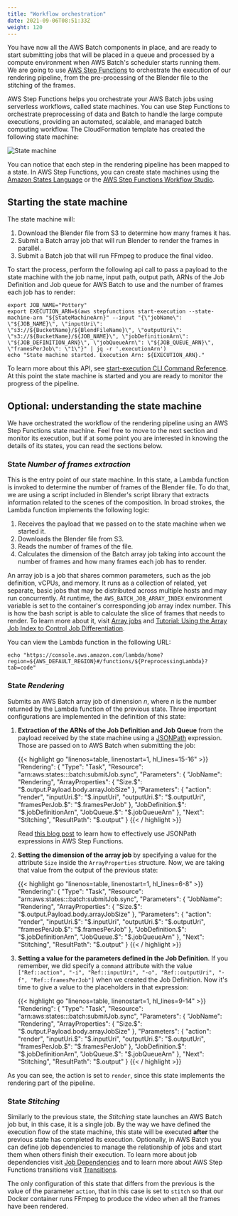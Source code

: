 ```yaml
---
title: "Workflow orchestration"
date: 2021-09-06T08:51:33Z
weight: 120
---
```


You have now all the AWS Batch components in place, and are ready to start submitting jobs that will be placed in a queue and processed by a compute environment when AWS Batch's scheduler starts running them. We are going to use [AWS Step Functions](https://aws.amazon.com/step-functions/?nc1=h_ls&step-functions.sort-by=item.additionalFields.postDateTime&step-functions.sort-order=desc) to orchestrate the execution of our rendering pipeline, from the pre-processing of the Blender file to the stitching of the frames.

AWS Step Functions helps you orchestrate your AWS Batch jobs using serverless workflows, called state machines. You can use Step Functions to orchestrate preprocessing of data and Batch to handle the large compute executions, providing an automated, scalable, and managed batch computing workflow. The CloudFormation template has created the following state machine:

![State machine](/images/rendering-with-batch/state_machine.png)

You can notice that each step in the rendering pipeline has been mapped to a state. In AWS Step Functions, you can create state machines using the [Amazon States Language](https://docs.aws.amazon.com/step-functions/latest/dg/concepts-amazon-states-language.html) or the [AWS Step Functions Workflow Studio](https://docs.aws.amazon.com/step-functions/latest/dg/tutorial-workflow-studio-using.html).


## Starting the state machine

The state machine will:

1. Download the Blender file from S3 to determine how many frames it has.
2. Submit a Batch array job that will run Blender to render the frames in parallel.
3. Submit a Batch job that will run FFmpeg to produce the final video.

To start the process, perform the following api call to pass a payload to the state machine with the job name, input path, output path, ARNs of the Job Definition and Job queue for AWS Batch to use and the number of frames each job has to render:

```
export JOB_NAME="Pottery"
export EXECUTION_ARN=$(aws stepfunctions start-execution --state-machine-arn "${StateMachineArn}" --input "{\"jobName\": \"${JOB_NAME}\", \"inputUri\": \"s3://${BucketName}/${BlendFileName}\", \"outputUri\": \"s3://${BucketName}/${JOB_NAME}\", \"jobDefinitionArn\": \"${JOB_DEFINITION_ARN}\", \"jobQueueArn\": \"${JOB_QUEUE_ARN}\", \"framesPerJob\": \"1\"}" | jq -r '.executionArn')
echo "State machine started. Execution Arn: ${EXECUTION_ARN}."
```

To learn more about this API, see [start-execution CLI Command Reference](https://docs.aws.amazon.com/cli/latest/reference/stepfunctions/start-execution.html). At this point the state machine is started and you are ready to monitor the progress of the pipeline.

## Optional: understanding the state machine

We have orchestrated the workflow of the rendering pipeline using an AWS Step Functions state machine. Feel free to move to the next section and monitor its execution, but if at some point you are interested in knowing the details of its states, you can read the sections below.

### State *Number of frames extraction*

This is the entry point of our state machine. In this state, a Lambda function is invoked to determine the number of frames of the Blender file. To do that, we are using a script included in Blender's script library that extracts information related to the scenes of the composition. In broad strokes, the Lambda function implements the following logic:

1. Receives the payload that we passed on to the state machine when we started it.
2. Downloads the Blender file from S3.
3. Reads the number of frames of the file.
4. Calculates the dimension of the Batch array job taking into account the number of frames and how many frames each job has to render.

An array job is a job that shares common parameters, such as the job definition, vCPUs, and memory. It runs as a collection of related, yet separate, basic jobs that may be distributed across multiple hosts and may run concurrently. At runtime, the `AWS_BATCH_JOB_ARRAY_INDEX` environment variable is set to the container's corresponding job array index number. This is how the bash script is able to calculate the slice of frames that needs to render.
To learn more about it, visit [Array jobs](https://docs.aws.amazon.com/batch/latest/userguide/array_jobs.html) and [Tutorial: Using the Array Job Index to Control Job Differentiation](https://docs.aws.amazon.com/batch/latest/userguide/array_index_example.html).

You can view the Lambda function in the following URL:

```
echo "https://console.aws.amazon.com/lambda/home?region=${AWS_DEFAULT_REGION}#/functions/${PreprocessingLambda}?tab=code"
```

### State *Rendering*

Submits an AWS Batch array job of dimension *n*, where *n* is the number returned by the Lambda function of the previous state. Three important configurations are implemented in the definition of this state:

1. **Extraction of the ARNs of the Job Definition and Job Queue** from the payload received by the state machine using a [JSONPath](https://docs.aws.amazon.com/kinesisanalytics/latest/dev/about-json-path.html) expression. Those are passed on to AWS Batch when submitting the job:

    {{< highlight go "linenos=table, linenostart=1, hl_lines=15-16" >}}
"Rendering": {
  "Type": "Task",
  "Resource": "arn:aws:states:::batch:submitJob.sync",
  "Parameters": {
    "JobName": "Rendering",
    "ArrayProperties": {
      "Size.$": "$.output.Payload.body.arrayJobSize"
    },
    "Parameters": {
      "action": "render",
      "inputUri.$": "$.inputUri",
      "outputUri.$": "$.outputUri",
      "framesPerJob.$": "$.framesPerJob"
    },
    "JobDefinition.$": "$.jobDefinitionArn",
    "JobQueue.$": "$.jobQueueArn"
  },
  "Next": "Stitching",
  "ResultPath": "$.output"
}
{{< / highlight >}}

    Read [this blog post](https://aws.amazon.com/es/blogs/compute/using-jsonpath-effectively-in-aws-step-functions/) to learn how to effectively use JSONPath expressions in AWS Step Functions.

2. **Setting the dimension of the array job** by specifying a value for the attribute `Size` inside the `ArrayProperties` structure. Now, we are taking that value from the output of the previous state:

    {{< highlight go "linenos=table, linenostart=1, hl_lines=6-8" >}}
"Rendering": {
  "Type": "Task",
  "Resource": "arn:aws:states:::batch:submitJob.sync",
  "Parameters": {
    "JobName": "Rendering",
    "ArrayProperties": {
      "Size.$": "$.output.Payload.body.arrayJobSize"
    },
    "Parameters": {
      "action": "render",
      "inputUri.$": "$.inputUri",
      "outputUri.$": "$.outputUri",
      "framesPerJob.$": "$.framesPerJob"
    },
    "JobDefinition.$": "$.jobDefinitionArn",
    "JobQueue.$": "$.jobQueueArn"
  },
  "Next": "Stitching",
  "ResultPath": "$.output"
}
{{< / highlight >}}

3. **Setting a value for the parameters defined in the Job Definition**. If you remember, we did specify a `command` attribute with the value `["Ref::action", "-i", "Ref::inputUri", "-o", "Ref::outputUri", "-f", "Ref::framesPerJob"]` when we created the Job Definition. Now it's time to give a value to the placeholders in that expression:

    {{< highlight go "linenos=table, linenostart=1, hl_lines=9-14" >}}
"Rendering": {
  "Type": "Task",
  "Resource": "arn:aws:states:::batch:submitJob.sync",
  "Parameters": {
    "JobName": "Rendering",
    "ArrayProperties": {
      "Size.$": "$.output.Payload.body.arrayJobSize"
    },
    "Parameters": {
      "action": "render",
      "inputUri.$": "$.inputUri",
      "outputUri.$": "$.outputUri",
      "framesPerJob.$": "$.framesPerJob"
    },
    "JobDefinition.$": "$.jobDefinitionArn",
    "JobQueue.$": "$.jobQueueArn"
    },
  "Next": "Stitching",
  "ResultPath": "$.output"
}
{{< / highlight >}}

As you can see, the action is set to `render`, since this state implements the rendering part of the pipeline.

### State *Stitching*

Similarly to the previous state, the *Stitching* state launches an AWS Batch job but, in this case, it is a single job. By the way we have defined the execution flow of the state machine, this state will be executed **after** the previous state has completed its execution. Optionally, in AWS Batch you can define job dependencies to manage the relationship of jobs and start them when others finish their execution. To learn more about job dependencies visit [Job Dependencies](https://docs.aws.amazon.com/batch/latest/userguide/job_dependencies.html) and to learn more about AWS Step Functions transitions visit [Transitions](https://docs.aws.amazon.com/step-functions/latest/dg/concepts-transitions.html).

The only configuration of this state that differs from the previous is the value of the parameter `action`, that in this case is set to `stitch` so that our Docker container runs FFmpeg to produce the video when all the frames have been rendered.
